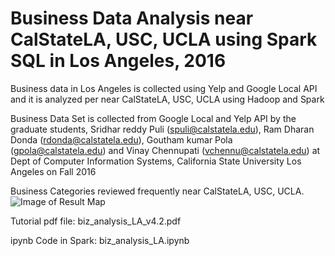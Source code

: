 # Business Data Analysis near CalStateLA, USC, UCLA using Spark SQL in Los Angeles, 2016
Business data in Los Angeles is collected using Yelp and Google Local API and it is analyzed per near CalStateLA, USC, UCLA using Hadoop and Spark

Business Data Set is collected from Google Local and Yelp API by the graduate students, Sridhar reddy Puli (spuli@calstatela.edu), Ram Dharan Donda (rdonda@calstatela.edu), Goutham kumar Pola (gpola@calstatela.edu) and Vinay Chennupati (vchennu@calstatela.edu) at Dept of Computer Information Systems, California State University Los Angeles on Fall 2016

Business Categories reviewed frequently near CalStateLA, USC, UCLA.
![Image of Result Map](https://github.com/hipic/biz_data_LA/blob/master/nearCampusBizSchools.JPG)

Tutorial pdf file: biz_analysis_LA_v4.2.pdf

ipynb Code in Spark: biz_analysis_LA.ipynb
